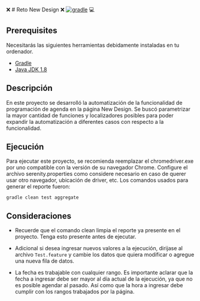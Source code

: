 :x: # Reto New Design :x:
[![gradle](https://img.shields.io/badge/gradle-v6.8.X-yellow.svg)](https://gradle.org/install/)   :computer:

## Prerequisites 

Necesitarás las siguientes herramientas debidamente instaladas en tu ordenador. 

* [Gradle](https://gradle.org)
* [Java JDK 1.8](https://www.oracle.com/java/technologies/downloads/)


## Descripción

En este proyecto se desarrolló la automatización de la funcionalidad de programación de agenda en la página New Design. Se buscó parametrizar la mayor cantidad de funciones y localizadores posibles para poder expandir la automatización a diferentes casos con respecto a la funcionalidad.

## Ejecución

Para ejecutar este proyecto, se recomienda reemplazar el chromedriver.exe por uno compatible con la versión de su navegador Chrome. Configure el archivo serenity.properties como considere necesario en caso de querer usar otro navegador, ubicación de driver, etc. Los comandos usados para generar el reporte fueron:

`gradle clean test aggregate`

## Consideraciones

* Recuerde que el comando clean limpia el reporte ya presente en el proyecto. Tenga esto presente antes de ejecutar.

* Adicional si desea ingresar nuevos valores a la ejecución, dirijase al archivo `Test.feature` y cambie los datos que quiera modificar o agregue una nueva fila de datos.
* La fecha es trabajable con cualquier rango. Es importante aclarar que la fecha a ingresar debe ser mayor al día actual de la ejecución, ya que no es posible agendar al pasado. Así como que la hora a ingresar debe cumplir con los rangos trabajados por la página.  
